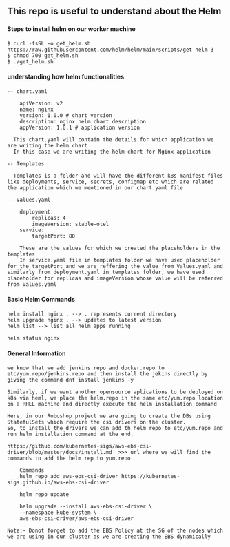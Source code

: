 ## This repo is useful to understand about the Helm

#### Steps to install helm on our worker machine

    $ curl -fsSL -o get_helm.sh https://raw.githubusercontent.com/helm/helm/main/scripts/get-helm-3
    $ chmod 700 get_helm.sh
    $ ./get_helm.sh

#### understanding how helm functionalities

    -- chart.yaml

        apiVersion: v2
        name: nginx
        version: 1.0.0 # chart version
        description: nginx helm chart description
        appVersion: 1.0.1 # application version

      This chart.yaml will contain the details for which application we are writing the helm chart
      In this case we are writing the helm chart for Nginx application

    -- Templates
      
      Templates is a folder and will have the different k8s manifest files like deployments, service, secrets, configmap etc which are related the application which we mentioned in our chart.yaml file

    -- Values.yaml

        deployment:
            replicas: 4
            imageVersion: stable-otel
        service:
            targetPort: 80

        These are the values for which we created the placeholders in the templates
        In service.yaml file in templates folder we have used placeholder for the targetPort and we are reffering the value from Values.yaml and similarly from deployment.yaml in templates folder, we have used placeholder for replicas and imageVersion whose value will be referred from Values.yaml


#### Basic Helm Commands

    helm install nginx . --> . represents current directory
    helm upgrade nginx . --> updates to latest version
    helm list --> list all helm apps running

    helm status nginx 


####  General Information

    we know that we add jenkins.repo and docker.repo to etc/yum.repo/jenkins.repo and then install the jekins directly by giving the command dnf install jenkins -y

    Similarly, if we want another opensource aplications to be deployed on k8s via heml, we place the helm.repo in the same etc/yum.repo location on a RHEL machine and directly execute the helm installation command

    Here, in our Roboshop project we are going to create the DBs using StatefulSets which require the csi drivers on the cluster.
    So, to install the drivers we can add th helm repo to etc/yum.repo and run helm installation command at the end.

    https://github.com/kubernetes-sigs/aws-ebs-csi-driver/blob/master/docs/install.md  >>> url where we will find the commands to add the helm rep to yum.repo

        Commands
        helm repo add aws-ebs-csi-driver https://kubernetes-sigs.github.io/aws-ebs-csi-driver

        helm repo update

        helm upgrade --install aws-ebs-csi-driver \
        --namespace kube-system \
        aws-ebs-csi-driver/aws-ebs-csi-driver

    Note:- Donot forget to add the EBS Policy at the SG of the nodes which we are using in our cluster as we are creating the EBS dynamically

